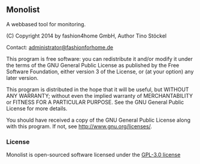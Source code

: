 Monolist
--------

A webbased tool for monitoring.

(C) Copyright 2014 by fashion4home GmbH, Author Tino Stöckel

Contact: administrator@fashionforhome.de

This program is free software: you can redistribute it and/or modify
it under the terms of the GNU General Public License as published by
the Free Software Foundation, either version 3 of the License, or
(at your option) any later version.

This program is distributed in the hope that it will be useful,
but WITHOUT ANY WARRANTY; without even the implied warranty of
MERCHANTABILITY or FITNESS FOR A PARTICULAR PURPOSE.  See the
GNU General Public License for more details.

You should have received a copy of the GNU General Public License
along with this program.  If not, see <http://www.gnu.org/licenses/>.

### License

Monolist is open-sourced software licensed under the [GPL-3.0 license](http://opensource.org/licenses/GPL-3.0)